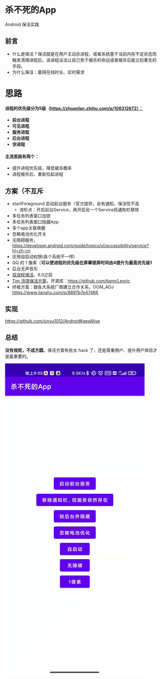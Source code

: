 # 杀不死的App

Android 保活实践

## 前言

- 什么是保活？保活就是在用户主动杀进程，或者系统基于当前内存不足状态而触发清理进程后，该进程设法让自己免于被杀的命运或者被杀后能立刻重生的手段。
- 为什么保活：赢得在线时长、实时需求

# 思路

#### 进程的优先级分为5级（https://zhuanlan.zhihu.com/p/108312672）：

- **前台进程**
- **可见进程**
- **服务进程** 
- **后台进程**
- **空进程**

#### 主流思路有两个：

- 提升进程优先级，降低被杀概率
- 进程被杀后，重新拉起进程

## 方案（不互斥

- startForeground 启动前台服务（官方提供，会有通知，保活性不高
  - 进阶点：开启前台Service，再开启另一个Service将通知栏移除
- 多任务列表窗口加锁
- 多任务列表窗口隐藏App
- 多个app关联唤醒
- 忽略电池优化开关
- 无障碍服务，https://developer.android.com/guide/topics/ui/accessibility/service?hl=zh-cn
- 应用自启动权限(各个系统不一样)
- QQ 的 1 像素（**可以使进程的优先级在屏幕锁屏时间由4提升为最高优先级1**
- 后台无声音乐
- [双进程保活](https://github.com/Marswin/MarsDaemon)，6.0之前
- [Tim 流氓保活方案](https://segmentfault.com/a/1190000021579231)，开源库：https://github.com/tiann/Leoric
- 终极方案：跟各大系统厂商建立合作关系，OOM_ADJ https://www.jianshu.com/p/8897b7e47466

## 实现

https://github.com/sinyu1012/AndroidKeepAlive

## 总结

**没有规矩，不成方圆**。保活方案有些太 hack 了，还是尊重用户、提升用户体验才是最重要的。


![](pic/screen.jpg)
